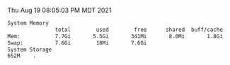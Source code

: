 Thu Aug 19 08:05:03 PM MDT 2021
```bash
System Memory
               total        used        free      shared  buff/cache   available
Mem:           7.7Gi       5.5Gi       341Mi       8.0Mi       1.8Gi       1.9Gi
Swap:          7.6Gi        18Mi       7.6Gi
System Storage
652M	.
```

